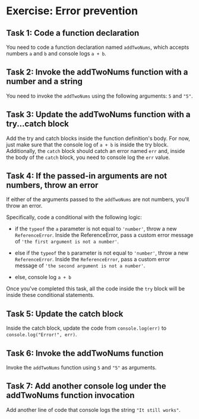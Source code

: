 # Exercise: Error prevention

## Task 1: Code a function declaration
You need to code a function declaration named `addTwoNums`, which accepts numbers `a` and `b` and console logs `a + b`.

## Task 2: Invoke the addTwoNums function with a number and a string
You need to invoke the `addTwoNums` using the following arguments: `5` and `"5"`.

## Task 3: Update the addTwoNums function with a try...catch block
Add the try and catch blocks inside the function definition's body. For now, just make sure that the console log of `a + b` is inside the try block. Additionally, the `catch` block should catch an error named `err` and, inside the body of the `catch` block, you need to console log the `err` value.

## Task 4: If the passed-in arguments are not numbers, throw an error
If either of the arguments passed to the `addTwoNums` are not numbers, you'll throw an error.

Specifically, code a conditional with the following logic:

- if the `typeof` the `a` parameter is not equal to `'number'`, throw a new `ReferenceError`. Inside the ReferenceError, pass a custom error message of `'the first argument is not a number'`.

- else if the `typeof` the `b` parameter is not equal to `'number'`, throw a new `ReferenceError`. Inside the `ReferenceError`, pass a custom error message of `'the second argument is not a number'`.

- else, console log `a + b`  

Once you've completed this task, all the code inside the `try` block will be inside these conditional statements.

## Task 5: Update the catch block
Inside the catch block, update the code from `console.log(err)` to `console.log("Error!", err)`.

## Task 6: Invoke the addTwoNums function
Invoke the `addTwoNums` function using `5` and `"5"` as arguments.

## Task 7: Add another console log under the addTwoNums function invocation
Add another line of code that console logs the string `"It still works"`.